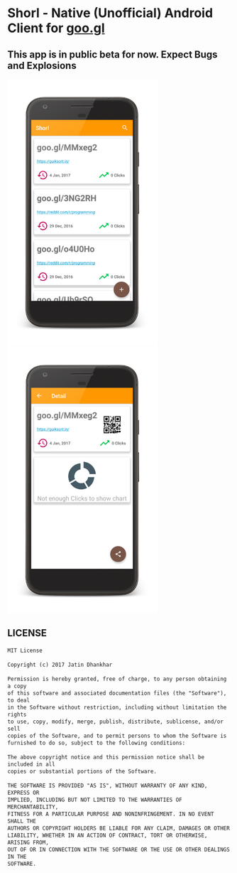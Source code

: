 # Shorl - Native (Unofficial)  Android Client for [goo.gl](https://goo.gl)

## This app is in public beta for now. Expect Bugs and Explosions


<img src="screenshots/main_screen.png" height="600"/>

<img src="screenshots/detail_screen.png" height="600"/>


## LICENSE
```
MIT License

Copyright (c) 2017 Jatin Dhankhar

Permission is hereby granted, free of charge, to any person obtaining a copy
of this software and associated documentation files (the "Software"), to deal
in the Software without restriction, including without limitation the rights
to use, copy, modify, merge, publish, distribute, sublicense, and/or sell
copies of the Software, and to permit persons to whom the Software is
furnished to do so, subject to the following conditions:

The above copyright notice and this permission notice shall be included in all
copies or substantial portions of the Software.

THE SOFTWARE IS PROVIDED "AS IS", WITHOUT WARRANTY OF ANY KIND, EXPRESS OR
IMPLIED, INCLUDING BUT NOT LIMITED TO THE WARRANTIES OF MERCHANTABILITY,
FITNESS FOR A PARTICULAR PURPOSE AND NONINFRINGEMENT. IN NO EVENT SHALL THE
AUTHORS OR COPYRIGHT HOLDERS BE LIABLE FOR ANY CLAIM, DAMAGES OR OTHER
LIABILITY, WHETHER IN AN ACTION OF CONTRACT, TORT OR OTHERWISE, ARISING FROM,
OUT OF OR IN CONNECTION WITH THE SOFTWARE OR THE USE OR OTHER DEALINGS IN THE
SOFTWARE.
```
